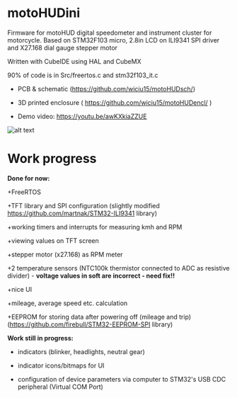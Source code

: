# motoHUDini
Firmware for motoHUD digital speedometer and instrument cluster for motorcycle. Based on STM32F103 micro, 2.8in LCD on ILI9341 SPI driver and X27.168 dial gauge stepper motor

Written with CubeIDE using HAL and CubeMX

90% of code is in Src/freertos.c and stm32f103_it.c


- PCB & schematic (https://github.com/wiciu15/motoHUDsch/)

- 3D printed enclosure ( https://github.com/wiciu15/motoHUDencl/ )

- Demo video: https://youtu.be/awKXkiaZZUE

![alt text](https://i.imgur.com/zx7ixDC.png)

# Work progress

<b>Done for now:</b>

+FreeRTOS

+TFT library and SPI configuration (slightly modified https://github.com/martnak/STM32-ILI9341 library)

+working timers and interrupts for measuring kmh and RPM

+viewing values on TFT screen

+stepper motor (x27.168) as RPM meter

+2 temperature sensors (NTC100k thermistor connected to ADC as resistive divider) - <b>voltage values in soft are incorrect - need fix!!</b>

+nice UI

+mileage, average speed etc. calculation

+EEPROM for storing data after powering off (mileage and trip) (https://github.com/firebull/STM32-EEPROM-SPI library)


<b>Work still in progress:</b>


- indicators (blinker, headlights, neutral gear)

- indicator icons/bitmaps for UI

- configuration of device parameters via computer to STM32's USB CDC peripheral (Virtual COM Port)
